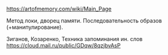 
https://artofmemory.com/wiki/Main_Page

Метод локи, дворец памяти.
Последовательность образов (+манипулирование).

Зиганов, Козаренко, Техника запоминания ин. слов
https://cloud.mail.ru/public/GDqw/8qzjbvAsP

